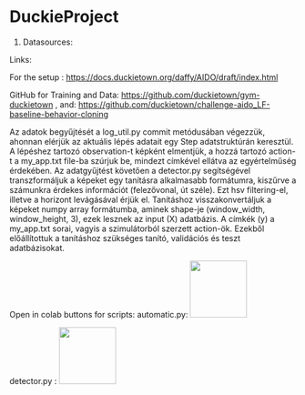 # DuckieProject
1. Datasources:

Links:

For the setup : https://docs.duckietown.org/daffy/AIDO/draft/index.html

GitHub for Training and Data: https://github.com/duckietown/gym-duckietown
                       , and: https://github.com/duckietown/challenge-aido_LF-baseline-behavior-cloning

Az adatok begyűjtését a log_util.py commit metódusában végezzük, ahonnan elérjük az aktuális lépés adatait egy Step adatstruktúrán keresztül. A lépéshez tartozó observation-t képként elmentjük, a hozzá tartozó action-t a my_app.txt file-ba szúrjuk be, mindezt címkével ellátva az egyértelműség érdekében.
Az adatgyűjtést követően a detector.py segítségével transzformáljuk a képeket egy tanításra alkalmasabb formátumra, kiszűrve a számunkra érdekes információt (felezővonal, út széle). Ezt hsv filtering-el, illetve a horizont levágásával érjük el.
Tanításhoz visszakonvertáljuk a képeket numpy array formátumba, aminek shape-je (window_width, window_height, 3), ezek lesznek az input (X) adatbázis. A címkék (y) a my_app.txt sorai, vagyis a szimulátorból szerzett action-ök. Ezekből előállítottuk a tanításhoz szükséges tanító, validációs és teszt adatbázisokat.


Open in colab buttons for scripts:
  automatic.py: [<img src="https://colab.research.google.com/assets/colab-badge.svg" width="100"/>](https://colab.research.google.com/drive/17ZmFWd9ipcPhu3UMql5EZ32AyhlOysG2)

  detector.py : [<img src="https://colab.research.google.com/assets/colab-badge.svg" width="100"/>](https://colab.research.google.com/drive/1xQSpIAknsp-DMxFXMpcI60WFaWCoqjEi)
